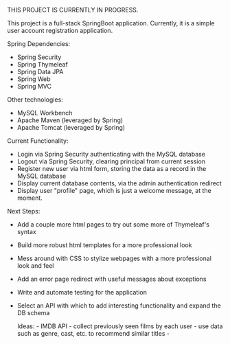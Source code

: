 
THIS PROJECT IS CURRENTLY IN PROGRESS.

This project is a full-stack SpringBoot application. Currently, it is a simple user account registration application.

Spring Dependencies:
- Spring Security
- Spring Thymeleaf
- Spring Data JPA
- Spring Web
- Spring MVC

Other technologies:
- MySQL Workbench
- Apache Maven (leveraged by Spring)
- Apache Tomcat (leveraged by Spring)

Current Functionality:
- Login via Spring Security authenticating with the MySQL database
- Logout via Spring Security, clearing principal from current session
- Register new user via html form, storing the data as a record in the MySQL database
- Display current database contents, via the admin authentication redirect
- Display user "profile" page, which is just a welcome message, at the moment.

Next Steps:
- Add a couple more html pages to try out some more of Thymeleaf's syntax
- Build more robust html templates for a more professional look
- Mess around with CSS to stylize webpages with a more professional look and feel
- Add an error page redirect with useful messages about exceptions
- Write and automate testing for the application
- Select an API with which to add interesting functionality and expand the DB schema

    Ideas:
      - IMDB API - collect previously seen films by each user
                 - use data such as genre, cast, etc. to recommend similar titles
      - 
